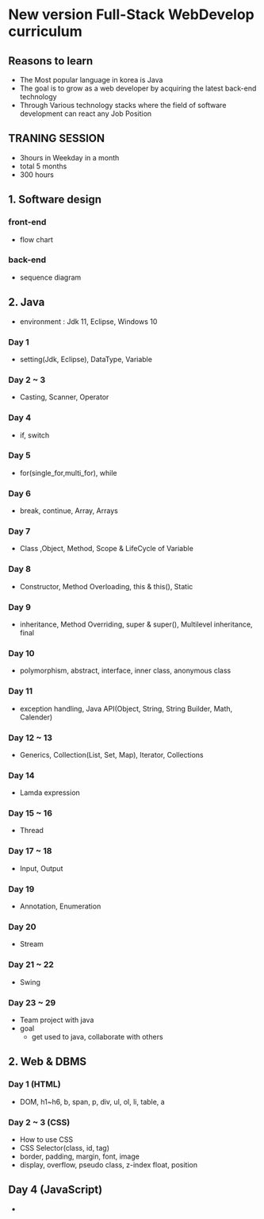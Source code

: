 # New version Full-Stack WebDevelop curriculum

## Reasons to learn
- The Most popular language in korea is Java
- The goal is to grow as a web developer by acquiring the latest back-end technology
- Through Various technology stacks where the field of software development can react any Job Position

## TRANING SESSION
- 3hours in Weekday in a month
- total 5 months
- 300 hours

## 1. Software design
### front-end
- flow chart
### back-end
- sequence diagram

## 2. Java
- environment : Jdk 11, Eclipse, Windows 10
### Day 1
- setting(Jdk, Eclipse), DataType, Variable
### Day 2 ~ 3
- Casting, Scanner, Operator
### Day 4 
- if, switch
### Day 5
- for(single_for,multi_for), while
### Day 6
- break, continue, Array, Arrays
### Day 7
- Class ,Object, Method, Scope & LifeCycle of Variable
### Day 8
- Constructor, Method Overloading, this & this(), Static
### Day 9
- inheritance, Method Overriding, super & super(), Multilevel inheritance, final
### Day 10
- polymorphism, abstract, interface, inner class, anonymous class
### Day 11
- exception handling, Java API(Object, String, String Builder, Math, Calender)
### Day 12 ~ 13
- Generics, Collection(List, Set, Map), Iterator, Collections
### Day 14
- Lamda expression
### Day 15 ~ 16
- Thread
### Day 17 ~ 18
- Input, Output
### Day 19
- Annotation, Enumeration
### Day 20
- Stream
### Day 21 ~ 22
- Swing
### Day 23 ~ 29
- Team project with java
- goal
    - get used to java, collaborate with others

## 2. Web & DBMS
### Day 1 (HTML)
- DOM, h1~h6, b, span, p, div, ul, ol, li, table, a

### Day 2 ~ 3 (CSS)
- How to use CSS
- CSS Selector(class, id, tag)
- border, padding, margin, font, image
- display, overflow, pseudo class, z-index float, position

## Day 4 (JavaScript)
- 